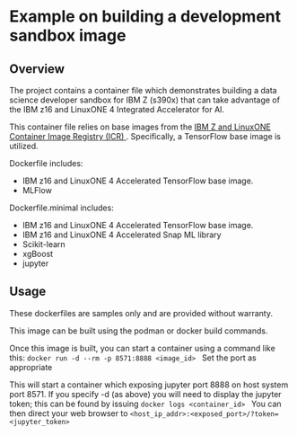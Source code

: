 <!-- This should be the location of the title of the repository, normally the short name -->
# Example on building a development sandbox image 

## Overview

The project contains a container file which demonstrates building a data science developer sandbox for IBM Z (s390x) that can take advantage of the IBM z16 and LinuxONE 4 Integrated Accelerator for AI.

This container file relies on base images from the [IBM Z and LinuxONE Container Image Registry (ICR) ](https://ibm.github.io/ibm-z-oss-hub/main/main.html). Specifically, a TensorFlow base image is utilized. 

Dockerfile includes:
- IBM z16 and LinuxONE 4 Accelerated TensorFlow base image.
- MLFlow
    

Dockerfile.minimal includes:
- IBM z16 and LinuxONE 4 Accelerated TensorFlow base image.
- IBM z16 and LinuxONE 4 Accelerated Snap ML library
- Scikit-learn
- xgBoost
- jupyter


## Usage

These dockerfiles are samples only and are provided without warranty.

This image can be built using the podman or docker build commands. 

Once this image is built, you can start a container using a command like this:
`docker run -d --rm -p 8571:8888 <image_id> `
Set the port as appropriate

This will start a container which exposing jupyter port 8888 on host system port 8571. 
If you specify -d (as above) you will need to display the jupyter token; this can be found by issuing `docker logs <container_id> `
You can then direct your web browser to `<host_ip_addr>:<exposed_port>/?token=<jupyter_token>`

